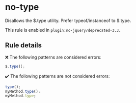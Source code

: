 # no-type

Disallows the $.type utility. Prefer typeof/instanceof to $.type.

This rule is enabled in `plugin:no-jquery/deprecated-3.3`.

## Rule details

❌ The following patterns are considered errors:
```js
$.type();
```

✔️ The following patterns are not considered errors:
```js
type();
myMethod.type();
myMethod.type;
```
